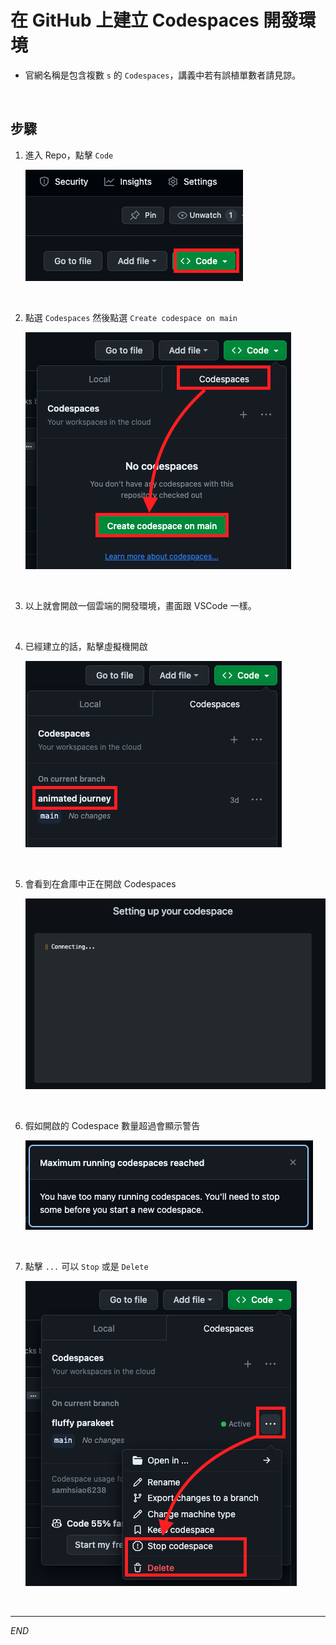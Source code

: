 # 在 GitHub 上建立 Codespaces 開發環境
- 官網名稱是包含複數 `s` 的 `Codespaces`，講義中若有誤植單數者請見諒。

<br>

## 步驟

1. 進入 Repo，點擊 `Code`

   ![](images/img_14.png)

<br>

2. 點選 `Codespaces` 然後點選 `Create codespace on main`

   ![](images/img_15.png)

<br>

3. 以上就會開啟一個雲端的開發環境，畫面跟 VSCode 一樣。

<br>

4. 已經建立的話，點擊虛擬機開啟

   ![](images/img_16.png)

<br>

5. 會看到在倉庫中正在開啟 Codespaces

   ![img](images/img_01.png)

<br>

6. 假如開啟的 Codespace 數量超過會顯示警告

   ![](images/img_18.png)

<br>

7. 點擊 `...` 可以 `Stop` 或是 `Delete`

   ![](images/img_17.png)

<br>

---

_END_
